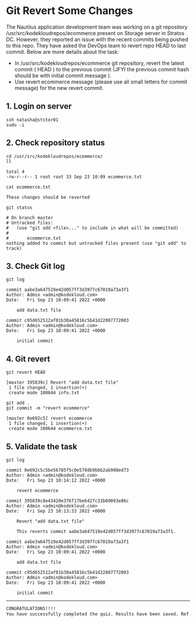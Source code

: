 # Git Revert Some Changes


The Nautilus application development team was working on a git repository /usr/src/kodekloudrepos/ecommerce present on Storage server in Stratos DC. However, they reported an issue with the recent commits being pushed to this repo. They have asked the DevOps team to revert repo HEAD to last commit. Below are more details about the task:  
- In /usr/src/kodekloudrepos/ecommerce git repository, revert the latest commit ( HEAD ) to the previous commit (JFYI the previous commit hash should be with initial commit message ).
- Use revert ecommerce message (please use all small letters for commit message) for the new revert commit.  


## 1. Login on server
`ssh natasha@ststor01`  
`sudo -i`  


## 2. Check repository status 
`cd /usr/src/kodekloudrepos/ecommerce/`  
`ll`  
```console
total 4
-rw-r--r-- 1 root root 33 Sep 23 10:09 ecommerce.txt
```

`cat ecommerce.txt`  
```console
These changes should be reverted
```

`git status`
```console
# On branch master
# Untracked files:
#   (use "git add <file>..." to include in what will be committed)
#
#       ecommerce.txt
nothing added to commit but untracked files present (use "git add" to track)
```


## 3. Check Git log
`git log`  
```console
commit aabe3a647519e42d057ff3d3977c67019a73a3f1
Author: Admin <admin@kodekloud.com>
Date:   Fri Sep 23 10:09:41 2022 +0000

    add data.txt file

commit c95d652512af01b30a45816c5b41d22807772003
Author: Admin <admin@kodekloud.com>
Date:   Fri Sep 23 10:09:41 2022 +0000

    initial commit
```


## 4. Git revert
`git revert HEAD`  
```console
[master 395839c] Revert "add data.txt file"
 1 file changed, 1 insertion(+)
 create mode 100644 info.txt
``` 
 
`git add .`  
`git commit -m "revert ecommerce"`  
```console
[master 0e692c5] revert ecommerce
 1 file changed, 1 insertion(+)
 create mode 100644 ecommerce.txt
```


## 5. Validate the task
`git log`  
```console
commit 0e692c5c5be56785f5c0e570db9bbb2ab998ed73
Author: Admin <admin@kodekloud.com>
Date:   Fri Sep 23 10:14:12 2022 +0000

    revert ecommerce

commit 395839c8e43420e376f17be6427c31b09093e86c
Author: Admin <admin@kodekloud.com>
Date:   Fri Sep 23 10:13:33 2022 +0000

    Revert "add data.txt file"
    
    This reverts commit aabe3a647519e42d057ff3d3977c67019a73a3f1.

commit aabe3a647519e42d057ff3d3977c67019a73a3f1
Author: Admin <admin@kodekloud.com>
Date:   Fri Sep 23 10:09:41 2022 +0000

    add data.txt file

commit c95d652512af01b30a45816c5b41d22807772003
Author: Admin <admin@kodekloud.com>
Date:   Fri Sep 23 10:09:41 2022 +0000

    initial commit
```


---


```bash
CONGRATULATIONS!!!!
You have successfully completed the quiz. Results have been saved. Ref ID:632c8781ef910936ba7a5372
```
